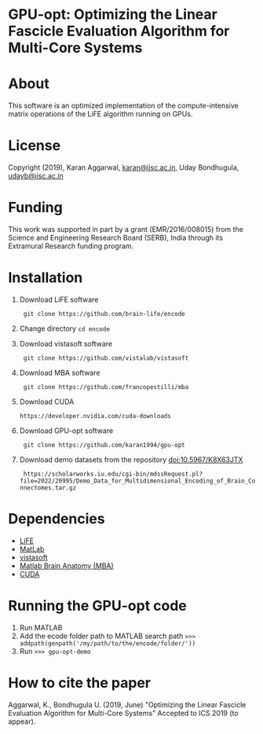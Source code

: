 # GPU-opt: Optimizing the Linear Fascicle Evaluation Algorithm for Multi-Core Systems

# About
This software is an optimized implementation of the compute-intensive matrix operations of the LiFE algorithm running on GPUs.

# License
Copyright (2019), Karan Aggarwal, [karan@iisc.ac.in](karan@iisc.ac.in), Uday Bondhugula, [udayb@iisc.ac.in](udayb@iisc.ac.in)

# Funding 
This work was supported in part by a grant (EMR/2016/008015) from the Science and Engineering Research Board (SERB), India through its Extramural Research funding program.

# Installation
1. Download LiFE software 

	``` git clone https://github.com/brain-life/encode```
	
2. Change directory
	``` cd encode ```
	
3. Download vistasoft software

	``` git clone https://github.com/vistalab/vistasoft```
	
4. Download MBA software

	``` git clone https://github.com/francopestilli/mba```
	
5. Download CUDA

	``` https://developer.nvidia.com/cuda-downloads ```
	
6. Download GPU-opt software

	``` git clone https://github.com/karan1994/gpu-opt```
	
7. Download demo datasets from the repository [doi:10.5967/K8X63JTX](https://scholarworks.iu.edu/cgi-bin/mdssRequest.pl?file=2022/20995/Demo_Data_for_Multidimensional_Encoding_of_Brain_Connectomes.tar.gz)
	
	``` https://scholarworks.iu.edu/cgi-bin/mdssRequest.pl?file=2022/20995/Demo_Data_for_Multidimensional_Encoding_of_Brain_Connectomes.tar.gz```

# Dependencies
* [LiFE](https://github.com/brain-life/encode)
* [MatLab](http://www.mathworks.com/products/matlab/)
* [vistasoft](https://github.com/vistalab/vistasoft)
* [Matlab Brain Anatomy (MBA)](https://github.com/francopestilli/mba)
* [CUDA](https://developer.nvidia.com/cuda-downloads)

# Running the GPU-opt code
1. Run MATLAB
2. Add the ecode folder path to MATLAB search path
	```>>> addpath(genpath('/my/path/to/the/encode/folder/'))```
3. Run 
	```>>> gpu-opt-demo```

# How to cite the paper
Aggarwal, K., Bondhugula U. (2019, June) "Optimizing the Linear Fascicle Evaluation Algorithm for Multi-Core Systems" Accepted to ICS 2019 (to appear).
